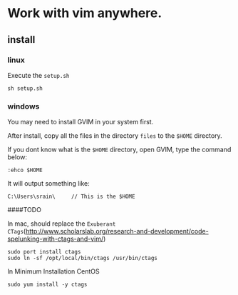 # Work with vim anywhere. #

## install ##

### linux ###

Execute the `setup.sh`

    sh setup.sh

### windows ###

You may need to install GVIM in your system first.

After install, copy all the files in the directory `files` to the `$HOME` directory.

If you dont know what is the `$HOME` directory, open GVIM, type the command below:

    :ehco $HOME

It will output something like:

    C:\Users\srain\     // This is the $HOME

####TODO

In mac, should replace the `Exuberant CTags`(http://www.scholarslab.org/research-and-development/code-spelunking-with-ctags-and-vim/)

    sudo port install ctags
    sudo ln -sf /opt/local/bin/ctags /usr/bin/ctags 

In Minimum Installation CentOS

    sudo yum install -y ctags
